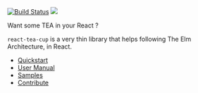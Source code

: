 [![Build Status](https://travis-ci.org/vankeisb/react-tea-cup.svg?branch=develop)](https://travis-ci.org/vankeisb/react-tea-cup) ![](https://img.shields.io/github/tag/vankeisb/react-tea-cup.svg?label=latest&style=flat)

Want some TEA in your React ?

`react-tea-cup` is a very thin library that helps following The Elm Architecture, in React.

- [Quickstart](doc/quickstart.md)
- [User Manual](doc/manual.md)
- [Samples](./samples)
- [Contribute](doc/contribute.md)
